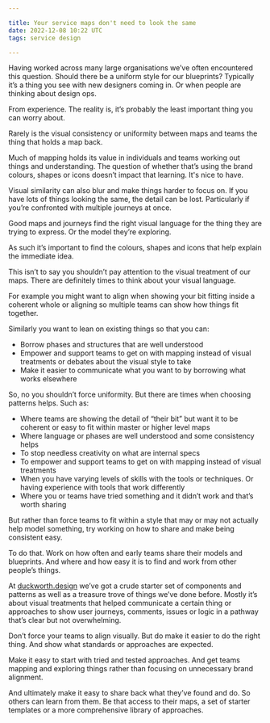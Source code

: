 ```yaml
---

title: Your service maps don't need to look the same
date: 2022-12-08 10:22 UTC
tags: service design

---
```


Having worked across many large organisations we’ve often encountered this question. Should there be a uniform style for our blueprints? Typically it’s a thing you see with new designers coming in. Or when people are thinking about design ops.

From experience. The reality is, it’s probably the least important thing you can worry about.

Rarely is the visual consistency or uniformity between maps and teams the thing that holds a map back.

Much of mapping holds its value in individuals and teams working out things and understanding. The question  of whether that’s using the brand colours, shapes or icons doesn’t impact that learning. It's nice to have.

Visual similarity can also blur and make things harder to focus on. If you have lots of things looking the same, the detail can be lost. Particularly if you’re confronted with multiple journeys at once.

Good maps and journeys find the right visual language for the thing they are trying to express. Or the model they’re exploring.

As such it’s important to find the colours, shapes and icons that help explain the immediate idea.

This isn’t to say you shouldn’t pay attention to the visual treatment of our maps. There are definitely times to think about your visual language. 

For example you might want to align when showing your bit fitting inside a coherent whole or aligning so multiple teams can show how things fit together.

Similarly you want to lean on existing things so that you can:

- Borrow phases and structures that are well understood
- Empower and support teams to get on with mapping instead of visual treatments or debates about the visual style to take
- Make it easier to communicate what you want to by borrowing what works elsewhere

So, no you shouldn’t force uniformity. But there are times when choosing patterns helps. Such as:

- Where teams are showing the detail of “their bit” but want it to be coherent or easy to fit within master or higher level maps
- Where language or phases are well understood and some consistency helps
- To stop needless creativity on what are internal specs
- To empower and support teams to get on with mapping instead of visual treatments
- When you have varying levels of skills with the tools or techniques. Or having experience with tools that work differently
- Where you or teams have tried something and it didn’t work and that’s worth sharing

But rather than force teams to fit within a style that may or may not actually help model something, try working on how to share and make being consistent easy.

To do that. Work on how often and early teams share their models and blueprints. And where and how easy it is to find and work from other people’s things. 

At [duckworth.design](https://www.duckworth.design) we’ve got a crude starter set of components and patterns as well as a treasure trove of things we’ve done before. Mostly it’s about visual treatments that helped communicate a certain thing or approaches to show user journeys, comments, issues or logic in a pathway that’s clear but not overwhelming.

Don’t force your teams to align visually. But do make it easier to do the right thing. And show what standards or approaches are expected.

Make it easy to start with tried and tested approaches. And get teams mapping and exploring things rather than focusing on unnecessary brand alignment. 

And ultimately make it easy to share back what they’ve found and do. So others can learn from them. Be that access to their maps, a set of starter templates or a more comprehensive library of approaches.